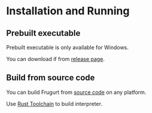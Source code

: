 # Installation and Running

## Prebuilt executable

Prebuilt executable is only available for Windows.

You can download if from [release page](https://github.com/frugurt-lang/frugurt/releases).

## Build from source code

You can build Frugurt from [source code](https://github.com/frugurt-lang/frugurt) on any platform.

Use [Rust Toolchain](https://www.rust-lang.org/tools/install) to build interpreter.
